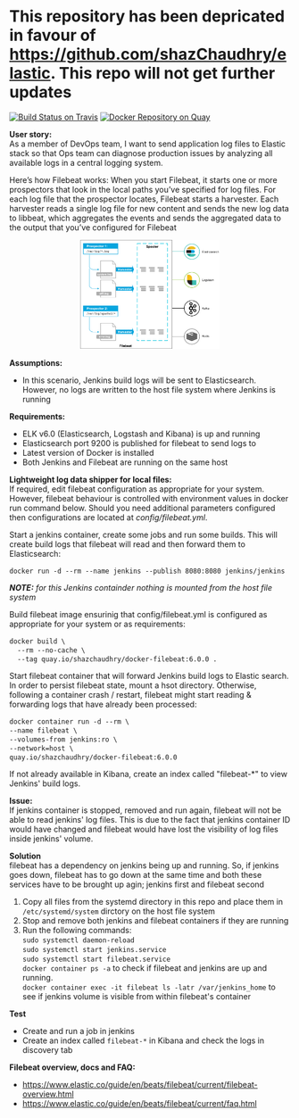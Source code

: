 # This repository has been depricated in favour of https://github.com/shazChaudhry/elastic. This repo will not get further updates


[![Build Status on Travis](https://travis-ci.org/shazChaudhry/docker-filebeat.svg?branch=master "CI build on Travis")](https://travis-ci.org/shazChaudhry/docker-filebeat)
[![Docker Repository on Quay](https://quay.io/repository/shazchaudhry/docker-filebeat/status "Docker Repository on Quay")](https://quay.io/repository/shazchaudhry/docker-filebeat)

**User story:**<br>
As a member of DevOps team, I want to send application log files to Elastic stack so that Ops team can diagnose production issues
by analyzing all available logs in a central logging system.

Here’s how Filebeat works: When you start Filebeat, it starts one or more prospectors that look in the local paths you’ve specified for log files. For each log file that the prospector locates, Filebeat starts a harvester. Each harvester reads a single log file for new content and sends the new log data to libbeat, which aggregates the events and sends the aggregated data to the output that you’ve configured for Filebeat

<p align="center">
  <img src="./pics/filebeat.png" alt="Filebeat" style="width: 250px;"/>
</p>

**Assumptions:**
* In this scenario, Jenkins build logs will be sent to Elasticsearch. However, no logs are written to the host file system where Jenkins is running

**Requirements:**
* ELK v6.0 (Elasticsearch, Logstash and Kibana) is up and running
* Elasticsearch port 9200 is published for filebeat to send logs to
* Latest version of Docker is installed
* Both Jenkins and Filebeat are running on the same host

**Lightweight log data shipper for local files:**<br>
If required, edit filebeat configuration as appropriate for your system. However, filebeat behaviour is controlled with environment values in docker run command below. Should you need additional parameters configured then configurations are located at _config/filebeat.yml_.

Start a jenkins container, create some jobs and run some builds. This will create build logs that filebeat will read and then forward them to Elasticsearch:
```
docker run -d --rm --name jenkins --publish 8080:8080 jenkins/jenkins
```
_**NOTE:** for this Jenkins containder nothing is mounted from the host file system_

Build filebeat image ensurinig that config/filebeat.yml is configured as appropriate for your system or as requirements:
```
docker build \
  --rm --no-cache \
  --tag quay.io/shazchaudhry/docker-filebeat:6.0.0 .
```
Start filebeat container that will forward Jenkins build logs to Elastic search. In order to persist filebeat state,
mount a hsot directory. Otherwise, following a container crash / restart, filebeat might start reading & forwarding logs
that have already been processed:
```
docker container run -d --rm \
--name filebeat \
--volumes-from jenkins:ro \
--network=host \
quay.io/shazchaudhry/docker-filebeat:6.0.0
```

If not already available in Kibana, create an index called "filebeat-*" to view Jenkins' build logs.

**Issue:**<br>
If jenkins container is stopped, removed and run again, filebeat will not be able to read jenkins' log files. This is
due to the fact that jenkins container ID would have changed and filebeat would have lost the visibility of log files
inside jenkins' volume.

**Solution**<br>
filebeat has a dependency on jenkins being up and running. So, if jenkins goes down, filebeat has to go down at the same
time and both these services have to be brought up agin; jenkins first and filebeat second
1. Copy all files from the systemd directory in this repo and place them in `/etc/systemd/system` dirctory on the host
file system
2. Stop and remove both jenkins and filebeat containers if they are running
3. Run the following commands: <br>
 `sudo systemctl daemon-reload`<br>
 `sudo systemctl start jenkins.service`<br>
 `sudo systemctl start filebeat.service`<br>
 `docker container ps -a` to check if filebeat and jenkins are up and running. <br>
 `docker container exec -it filebeat ls -latr /var/jenkins_home` to see if jenkins volume is visible from within filebeat's container

**Test**
- Create and run a job in jenkins
- Create an index called `filebeat-*` in Kibana and check the logs in discovery tab


**Filebeat overview, docs and FAQ:**
- https://www.elastic.co/guide/en/beats/filebeat/current/filebeat-overview.html
- https://www.elastic.co/guide/en/beats/filebeat/current/faq.html
